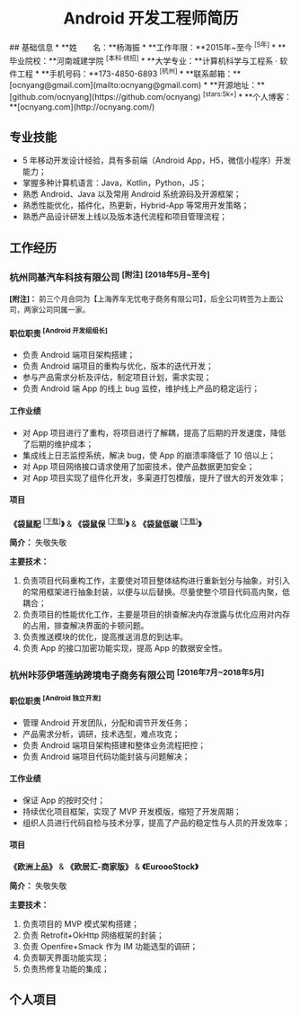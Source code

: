 <h1 align=center>Android 开发工程师简历</h1>
## 基础信息
* **姓　　名：**杨海振
* **工作年限：**2015年~至今 <sup>[5年]</sup>
* **毕业院校：**河南城建学院 <sup>[本科·统招]</sup>
* **大学专业：**计算机科学与工程系 · 软件工程
* **手机号码：**173-4850-6893 <sup>[杭州]</sup>
* **联系邮箱：**[ocnyang@gmail.com](mailto:ocnyang@gmail.com)
* **开源地址：**[github.com/ocnyang](https://github.com/ocnyang) <sup>[stars:5k+]</sup>
* **个人博客：**[ocnyang.com](http://ocnyang.com/)

## 专业技能
* 5 年移动开发设计经验，具有多前端（Android App，H5，微信小程序）开发能力；
* 掌握多种计算机语言：Java，Kotlin，Python，JS；
* 熟悉 Android、Java 以及常用 Android 系统源码及开源框架；
* 熟悉性能优化，插件化，热更新，Hybrid-App 等常用开发策略；
* 熟悉产品设计研发上线以及版本迭代流程和项目管理流程；

## 工作经历
### 杭州同基汽车科技有限公司 <sup>[附注]</sup> <sup>[2018年5月~至今]</sup>
<font size=2 >**[附注]：** 前三个月合同为【上海养车无忧电子商务有限公司】，后全公司转签为上面公司，两家公司同属一家。</font>

#### 职位职责 <sup>[Android 开发组组长]</sup>  
* 负责 Android 端项目架构搭建；
* 负责 Android 端项目的重构与优化，版本的迭代开发；
* 参与产品需求分析及评估，制定项目计划，需求实现；
* 负责 Android 端 App 的线上 bug 监控，维护线上产品的稳定运行；

#### 工作业绩  
* 对 App 项目进行了重构，将项目进行了解耦，提高了后期的开发速度，降低了后期的维护成本；
* 集成线上日志监控系统，解决 bug，使 App 的崩溃率降低了 10 倍以上；
* 对 App 项目网络接口请求使用了加密技术，使产品数据更加安全；
* 对 App 项目实现了组件化开发，多渠道打包模版，提升了很大的开发效率；

#### 项目
**《袋鼠配** <sup>[[下载][link_autoparts]]</sup>**》** & **《袋鼠保** <sup>[[下载][link_cloud]]</sup>**》** & **《袋鼠低碳** <sup>[[下载][link_recycling]]</sup>**》** 

**简介：**
失敬失敬

**主要技术：**
1. 负责项目代码重构工作，主要使对项目整体结构进行重新划分与抽象，对引入的常用框架进行抽象封装，以便与以后替换。尽量使整个项目代码高内聚，低耦合；
2. 负责项目的性能优化工作，主要是项目的排查解决内存泄露与优化应用对内存的占用，排查解决界面的卡顿问题。
3. 负责推送模块的优化，提高推送消息的到达率。
4. 负责 App 的接口加密功能实现，提高 App 的数据安全性。

### 杭州咔莎伊塔莲纳跨境电子商务有限公司 <sup>[2016年7月~2018年5月]</sup>

#### 职位职责 <sup>[Android 独立开发]</sup>  
* 管理 Android 开发团队，分配和调节开发任务；
* 产品需求分析，调研，技术选型，难点攻克；
* 负责 Android 端项目架构搭建和整体业务流程把控；
* 负责 Android 端项目代码功能封装与问题解决；

#### 工作业绩
* 保证 App 的按时交付；
* 持续优化项目框架，实现了 MVP 开发模版，缩短了开发周期；
* 组织人员进行代码自检与技术分享，提高了产品的稳定性与人员的开发效率；

#### 项目
**《欧洲上品》** & **《欧居汇-商家版》** & **《EuroooStock》**

**简介：**
失敬失敬

**主要技术：**
1. 负责项目的 MVP 模式架构搭建；
2. 负责 Retrofit+OkHttp 网络框架的封装；
3. 负责 Openfire+Smack 作为 IM 功能选型的调研；
4. 负责聊天界面功能实现；
5. 负责热修复功能的集成；

## 个人项目


<!--[TOC]-->

[link_autoparts]: https://sj.qq.com/myapp/detail.htm?apkName=com.tongji.autoparts&info=587C6D9A25B3C1CCCB815539187B435A "袋鼠配应用宝下载地址"
[link_cloud]: https://sj.qq.com/myapp/detail.htm?apkName=com.tongji.cloud&info=A7B87BC05D047D7074A0E97DA5857ACE "袋鼠保应用宝下载地址"
[link_recycling]: https://appgallery.huawei.com/#/app/C102979409 "袋鼠低碳华为应用市场下载地址"
